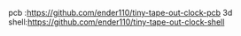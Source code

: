 pcb :https://github.com/ender110/tiny-tape-out-clock-pcb
3d shell:https://github.com/ender110/tiny-tape-out-clock-shell

